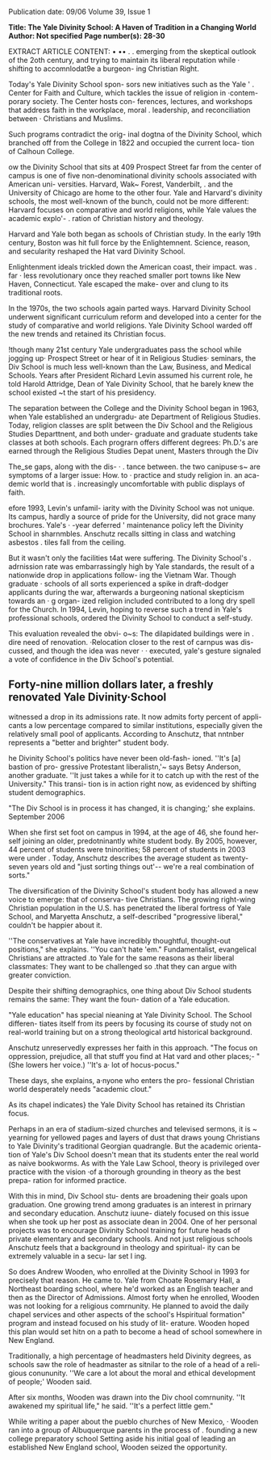 Publication date: 09/06
Volume 39, Issue 1

**Title: The Yale Divinity School: A Haven of Tradition in a Changing World**
**Author: Not specified**
**Page number(s): 28-30**

EXTRACT ARTICLE CONTENT:
• 
•• 
. . 
emerging from the skeptical outlook 
of the 2oth century, and trying to 
maintain 
its liberal reputation while 
· shifting to accomnlodat9e a burgeon-
ing Christian Right. 


Today's Yale Divinity School spon-
sors new initiatives such as the Yale 
' 
. 
Center for Faith and Culture, which 
tackles the issue of religion in ·contem-
porary society. The Center hosts con-
ferences, lectures, and workshops that 
address faith in the workplace, moral 
. leadership, and reconciliation between 
· Christians and Muslims. 


Such programs contradict the orig-
inal dogtna of the Divinity School, 
which branched off from the College 
in 1822 and occupied the current loca-
tion of Calhoun College. 


ow the Divinity School that sits 
at 409 Prospect Street 
far 
from the center of campus 
is 
one of five non-denominational divinity 
schools associated with American uni-
versities. 
Harvard, 
Wak~ Forest, 
Vanderbilt, . and the University of 
Chicago are home to the other four. 
Yale and Harvard's divinity schools, the 
most well-known of the bunch, could 
not be more different: Harvard focuses 
on comparative and world religions, 
while Yale values the academic explo'-
. ration of Christian history and theology. 


Harvard and Yale both began as 
schools of Christian study. In the early 
19th century, Boston was hit full force 
by the Enlightemnent. Science, reason, 
and secularity reshaped the Hat vard 
Divinity 
School. 


Enlightenment ideals trickled down the 
American coast, their impact. was . far · 
less revolutionary once they reached 
smaller port towns like New Haven, 
Connecticut. Yale escaped the make-
over and clung to its traditional roots. 


In the 1970s, the two schools again 
parted ways. Harvard Divinity School 
underwent 
significant 
curriculum 
reform and developed into a center for 
the study of comparative and world 
religions. Yale Divinity School warded 
off the new trends and retained its 
Christian focus. 


!though many 21st century 
Yale undergraduates pass the 
school while jogging up· 
Prospect Street or hear of it in 
Religious Studies· seminars, the Div 
School is much less well-known than 
the Law, Business, and Medical 
Schools. Years after President Richard 
Levin assumed his current role, he told 
Harold Attridge, Dean of Yale Divinity 
School, that he barely knew the school 
existed ~t the start of his presidency. 


The separation between the College 
and the Divinity School began in 1963, 
when Yale established an undergradu-
ate Department of Religious Studies. 
Today, religion classes are split between 
the Div School and the Religious 
Studies Departtnent, and both under-
graduate and graduate students take 
classes at both schools. Each prograrn 
offers different degrees: Ph.D.'s are 
earned through the Religious Studies 
Depat unent, Masters through the Div 


The_se gaps, along with the dis- · . 
tance between. the two canipuse·s~ are 
symptoms of a larger issue: How. to 
· practice and study religion in. an aca-
demic world that is . increasingly 
uncomfortable with public displays 
of faith. 


efore 1993, Levin's unfamil-
iarity with the Divinity School 
was not unique. Its campus, 
hardly a source of pride for the 
University, 
did not grace 
many 
brochures. Yale's 
· 
-year deferred ' 
maintenance policy left the Divinity 
School in sharnmbles. Anschutz recalls 
sitting in class and watching asbestos . 
tiles fall from the ceiling. 


But it wasn't only the facilities t4at 
were suffering. The Divinity School's . 
adrnission rate was embarrassingly high 
by Yale standards, the result of a 
nationwide drop in applications follow-
ing the Vietnam War. Though graduate · 
schools of all sorts experienced a spike 
in draft-dodger applicants during the 
war, afterwards a burgeoning national 
skepticism towards an 
· g organ-
ized 
religion included 
contributed 
to a long dry spell for the Church. In 
1994, Levin, hoping to reverse such a 
trend in Yale's professional schools, 
ordered the Divinity School to conduct 
a self-study. 


This evaluation revealed the obvi-
o~s: The dilapidated buildings were in 
. dire need of renovation. ·Relocation 
closer to the rest of carnpus was dis-
cussed, and though the idea was never · · 
executed, yale's gesture signaled a vote 
of confidence in the Div School's 
potential. 


Forty-nine million dollars later, a 
freshly renovated Yale Divinity·School 
-
witnessed a drop in its admissions rate. 
It now admits forty percent of appli-
cants 
a low percentage compared to 
similar institutions, especially given the 
relatively small pool of applicants. 
According to Anschutz, that nntnber 
represents a "better and brighter" 
student body. 


he Divinity School's politics 
have never been old-fash-
ioned. ''It's [a] bastion of pro-
gressive Protestant liberalistn,'~ says 
Betsy Anderson, another graduate. ''It 
just takes a while for it to catch up with 
the rest of the University." This transi-
tion is in action right now, as evidenced 
by shifting student demographics. 


"The Div School is in process 
it has 
changed, it is changing;' she explains. 
September 2006 


When she first set foot on campus in 
1994, at the age of 46, she found her-
self joining an older, predotninantly 
white student body. By 2005, however, 
44 percent of students were tninorities; 
58 percent of students in 2003 were 
under 
. Today, Anschutz describes 
the average student as twenty-seven 
years old and "just sorting things out'--
we're a real combination of sorts." 


The diversification of the Divinity 
School's student body has allowed a 
new voice to emerge: that of conserva-
tive Christians. The growing right-wing 
Christian population in the U.S. has 
penetrated the liberal fortress of Yale 
School, 
and 
Maryetta 
Anschutz, a self-described "progressive 
liberal," couldn't be happier about it. 


''The conservatives at Yale have 
incredibly thoughtful, thought-out 
positions," she explains. ''You can't 
hate 'em." Fundamentalist, evangelical 
Christians are attracted .to Yale for the 
same reasons as their liberal classmates: 
They want to be challenged so .that 
they can argue with greater conviction. 


Despite their shifting demographics, 
one thing about Div School students 
remains the same: They want the foun-
dation of a Yale education. 


"Yale education" has special 
nieaning at Yale Divinity 
School. The School differen-
tiates itself from its peers by focusing 
its course of study not on real-world 
training but on a strong theological artd 
historical background. 


Anschutz unreservedly expresses 
her faith in this approach. "The focus 
on oppression, prejudice, all that stuff 
you find at Hat vard and other places;-
" (She lowers her voice.) ''It's a· lot of 
hocus-pocus." 


These 
days, 
she 
explains, a·nyone who enters the pro-
fessional Christian world desperately 
needs "academic clout." 


As its chapel indicates} the Yale Divity School has retained its Christian focus. 


Perhaps in an era of stadium-sized 
churches and televised sermons, it is ~ 
yearning for yellowed pages and layers 
of dust that draws young Christians to 
Yale Divinity's traditional Georgian 
quadrangle. But the academic orienta-
tion of Yale's Div School doesn't mean 
that its students enter the real world as 
naive bookworms. As with the Yale 
Law School, theory is privileged over 
practice with the vision ·of a thorough 
grounding in theory as the best prepa-
ration for informed practice. 


With this in mind, Div School stu-
dents are broadening their goals upon 
graduation. One growing trend among 
graduates is an interest in prirnary and 
secondary education. Anschutz iuune-
diately focused on this issue when she 
took up her post as associate dean in 
2004. One of her personal projects was 
to encourage Divinity School training 
for future heads of private elementary 
and secondary schools. And not just 
religious schools 
Anschutz feels that 
a background in theology and spiritual-
ity can be extremely valuable in a secu-
lar set I ing. 


So does Andrew Wooden, who 
enrolled at the Divinity School in 1993 
for precisely that reason. He came to. 
Yale from Choate Rosemary Hall, a 
Northeast boarding school, where he'd 
worked as an English teacher and then 
as the Director of Admissions. Almost 
forty when he enrolled, Wooden was 
not looking for a religious comrnunity. 
He planned to avoid the daily chapel 
services and other aspects of the 
school's Hspiritual formation" program 
and instead focused on his study of lit-
erature. Wooden hoped this plan would 
set hitn on a path to become a head of 
school somewhere in New England. 


Traditionally, a high percentage of 
headmasters held Divinity degrees, as 
schools saw the role of headmaster as 
sitnilar to the role of a head of a reli-
gious conununity. ''We care a lot about 
the moral and ethical development of 
people;' Wooden said. 


After six months, Wooden was 
drawn into the Div chool comrnunity. 
''It awakened my spiritual life," he said. 
''It's a perfect little gem." 


While writing a paper about the 
pueblo churches of New Mexico, · 
Wooden 
ran 
into 
a 
group 
of 
Albuquerque parents in the process of 
. founding a new college preparatory 
school Setting aside his initial goal of 
leading an established New England 
school, Wooden seized the opportunity.